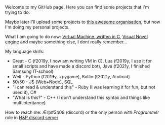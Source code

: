 Welcome to my GitHub page. Here you can find some projects that I'm trying to do. 

Maybe later I'll upload some projects to [this awesome organisation](https://github.com/HikkaAndProgrammer), but now I'm doing my personal projects. 

What I am going to do now: [Virtual Machine, written in C](https://github.com/AlmiriQ/LIVM), [Visual Novel engine]() and maybe something else, I dont really remember...

My language skills:
+ Great - C (f2019y, I now am writing VM in C), Lua (f2019y, I use it for small scripts and have made a discord bot), Java (f2021y, I finished Samsung IT-school)
+ Well - Python (f2019y, +pygame), Kotlin (f2021y, Android)
+ 50/50 - JS (Web+Node), SQL
+ "I can read & understand this" - Ruby (I was learning it for fun, but not used it), C#
+ "What is this?" - C++ (I don't understand this syntax and things like multiinteritance)

How to reach me: Ærþ#5409 (discord) or the only person with *Programmer* role in [H&P discord server](https://discord.gg/Gczp7G6u9W)
